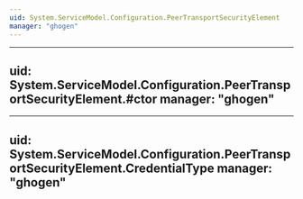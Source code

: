 ```yaml
---
uid: System.ServiceModel.Configuration.PeerTransportSecurityElement
manager: "ghogen"
---
```


---
uid: System.ServiceModel.Configuration.PeerTransportSecurityElement.#ctor
manager: "ghogen"
---

---
uid: System.ServiceModel.Configuration.PeerTransportSecurityElement.CredentialType
manager: "ghogen"
---
